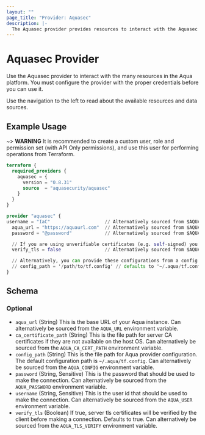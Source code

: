 ```yaml
---
layout: ""
page_title: "Provider: Aquasec"
description: |-
  The Aquasec provider provides resources to interact with the Aquasec API.
---
```


# Aquasec Provider

Use the Aquasec provider to interact with the many resources in the Aqua platform. 
You must configure the provider with the proper credentials before you can use it.

Use the navigation to the left to read about the available resources and data sources.

## Example Usage

~> **WARNING** It is recommended to create a custom user, role and permission set 
(with API Only permissions), and use this user for performing operations from Terraform.

```terraform
terraform {
  required_providers {
    aquasec = {
      version = "0.8.31"
      source  = "aquasecurity/aquasec"
    }
  }
}

provider "aquasec" {
username = "IaC"                    // Alternatively sourced from $AQUA_USER
  aqua_url = "https://aquaurl.com"  // Alternatively sourced from $AQUA_URL
  password = "@password"            // Alternatively sourced from $AQUA_PASSWORD

  // If you are using unverifiable certificates (e.g. self-signed) you may need to disable certificate verification
  verify_tls = false                // Alternatively sourced from $AQUA_TLS_VERIFY

  // Alternatively, you can provide these configurations from a config file, and configure the provider as below
  // config_path = '/path/to/tf.config' // defaults to '~/.aqua/tf.config' -- Alternatively sourced from $AQUA_CONFIG
}
```

<!-- schema generated by tfplugindocs -->
## Schema

### Optional

- `aqua_url` (String) This is the base URL of your Aqua instance. Can alternatively be sourced from the `AQUA_URL` environment variable.
- `ca_certificate_path` (String) This is the file path for server CA certificates if they are not available on the host OS. Can alternatively be sourced from the `AQUA_CA_CERT_PATH` environment variable.
- `config_path` (String) This is the file path for Aqua provider configuration. The default configuration path is `~/.aqua/tf.config`. Can alternatively be sourced from the `AQUA_CONFIG` environment variable.
- `password` (String, Sensitive) This is the password that should be used to make the connection. Can alternatively be sourced from the `AQUA_PASSWORD` environment variable.
- `username` (String, Sensitive) This is the user id that should be used to make the connection. Can alternatively be sourced from the `AQUA_USER` environment variable.
- `verify_tls` (Boolean) If true, server tls certificates will be verified by the client before making a connection. Defaults to true. Can alternatively be sourced from the `AQUA_TLS_VERIFY` environment variable.